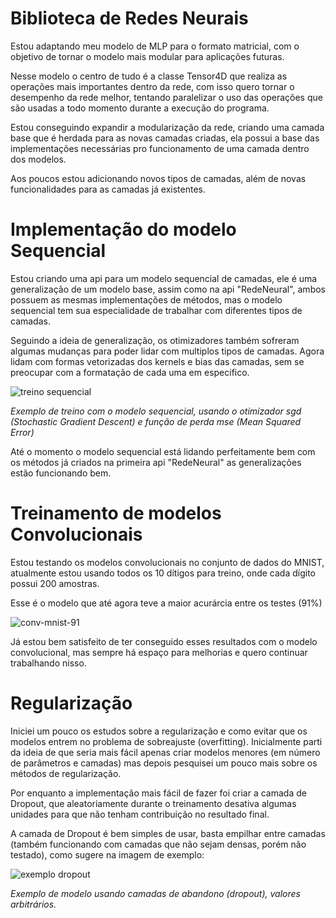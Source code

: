 # Biblioteca de Redes Neurais

Estou adaptando meu modelo de MLP para o formato matricial, com o objetivo de tornar o modelo mais modular para aplicações futuras.

Nesse modelo o centro de tudo é a classe Tensor4D que realiza as operações mais importantes dentro da rede, com isso quero tornar o desempenho
da rede melhor, tentando paralelizar o uso das operações que são usadas a todo momento durante a execução do programa.

Estou conseguindo expandir a modularização da rede, criando uma camada base que é herdada para as novas camadas criadas, ela possui a base das 
implementações necessárias pro funcionamento de uma camada dentro dos modelos.

Aos poucos estou adicionando novos tipos de camadas, além de novas funcionalidades para as camadas já existentes.

# Implementação do modelo Sequencial

Estou criando uma api para um modelo sequencial de camadas, ele é uma generalização de um modelo base, assim como na api "RedeNeural", ambos possuem as mesmas implementações de métodos, mas o modelo sequencial tem sua especialidade de trabalhar com diferentes tipos de camadas.

Seguindo a ideia de generalização, os otimizadores também sofreram algumas mudanças para poder lidar com multiplos tipos de camadas. Agora lidam com formas vetorizadas dos kernels e bias das camadas, sem se preocupar com a formatação de cada uma em especifico.

![treino sequencial](https://github.com/thag0/Biblioteca-de-Redes-Neurais/assets/91092364/368c7994-ccc9-4baa-8417-5d67c7e5320c)

*Exemplo de treino com o modelo sequencial, usando o otimizador sgd (Stochastic Gradient Descent) e função de perda mse (Mean Squared Error)*

Até o momento o modelo sequencial está lidando perfeitamente bem com os métodos já criados na primeira api "RedeNeural" as generalizações estão funcionando bem. 

# Treinamento de modelos Convolucionais

Estou testando os modelos convolucionais no conjunto de dados do MNIST, atualmente estou usando todos os 10 dítigos para treino, onde cada dígito possui 200 amostras.

Esse é o modelo que até agora teve a maior acurárcia entre os testes (91%)

![conv-mnist-91](https://github.com/thag0/Biblioteca-de-Redes-Neurais/assets/91092364/841acff8-0fed-480e-8b04-773a35272f70)

Já estou bem satisfeito de ter conseguido esses resultados com o modelo convolucional, mas sempre há espaço para melhorias e quero continuar trabalhando nisso.

# Regularização

Iniciei um pouco os estudos sobre a regularização e como evitar que os modelos entrem no problema de sobreajuste (overfitting). Inicialmente parti da ideia de que seria mais fácil apenas criar modelos menores (em número de parâmetros e camadas) mas depois pesquisei um pouco mais sobre os métodos de regularização.

Por enquanto a implementação mais fácil de fazer foi criar a camada de Dropout, que aleatoriamente durante o treinamento desativa algumas unidades para que não tenham contribuição no resultado final.

A camada de Dropout é bem simples de usar, basta empilhar entre camadas (também funcionando com camadas que não sejam densas, porém não testado), como sugere na imagem de exemplo:

![exemplo dropout](https://github.com/thag0/Biblioteca-de-Redes-Neurais/assets/91092364/079fae89-dc01-4ea1-9b62-ef4dc3086200)

*Exemplo de modelo usando camadas de abandono (dropout), valores arbitrários.*